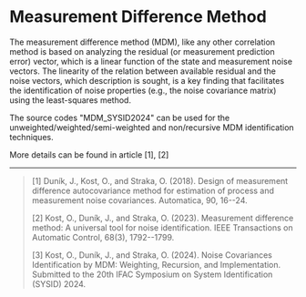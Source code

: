 # Measurement Difference Method

The measurement difference method (MDM), like any other correlation method is based on analyzing the residual (or measurement prediction error) vector, which is a linear
function of the state and measurement noise vectors. The linearity of the relation between available residual and the noise vectors, which description is sought, is a key finding that facilitates the identification of noise properties (e.g., the noise covariance matrix) using the least-squares method.

The source codes "MDM_SYSID2024" can be used for the unweighted/weighted/semi-weighted and non/recursive MDM identification techniques.

More details can be found in article [1], [2]

---

> [1] Duník, J., Kost, O., and Straka, O. (2018). Design of measurement difference autocovariance method for estimation of process and measurement noise covariances.
Automatica, 90, 16--24.
> 
> [2] Kost, O., Duník, J., and Straka, O. (2023).
Measurement difference method: A universal tool for noise identification.
IEEE Transactions on Automatic Control, 68(3), 1792--1799.
> 
> [3] Kost, O., Duník, J., and Straka, O. (2024).
Noise Covariances Identification by MDM: Weighting, Recursion, and Implementation.
Submitted to the 20th IFAC Symposium on System Identification (SYSID) 2024.
